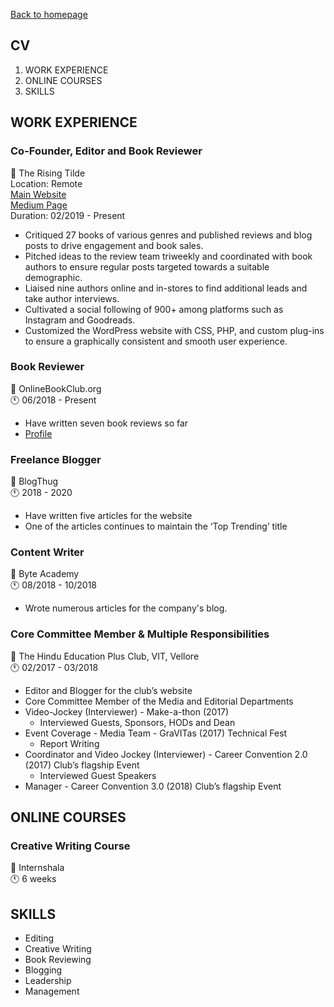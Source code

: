 [Back to homepage](https://fresherfries.github.io/)

<h2> CV </h2>

1. WORK EXPERIENCE
2. ONLINE COURSES
3. SKILLS

## WORK EXPERIENCE

### Co-Founder, Editor and Book Reviewer
💼 The Rising Tilde <br>
Location: Remote <br>
[Main Website](https://therisingtilde.com/) <br>
[Medium Page](https://medium.com/the-rising-tilde) <br>
Duration: 02/2019 - Present
- Critiqued 27 books of various genres and published reviews and blog posts to drive engagement and book sales.
- Pitched ideas to the review team triweekly and coordinated with book authors to ensure regular posts targeted towards a
suitable demographic.
- Liaised nine authors online and in-stores to find additional leads and take author interviews.
- Cultivated a social following of 900+ among platforms such as Instagram and Goodreads.
- Customized the WordPress website with CSS, PHP, and custom plug-ins to ensure a graphically consistent and smooth user
  experience.

### Book Reviewer
💼 OnlineBookClub.org <br>
🕚 06/2018 - Present
- Have written seven book reviews so far
- [Profile](https://onlinebookclub.org/reviews/by-alena-surya.html)

### Freelance Blogger
💼 BlogThug <br>
🕚 2018 - 2020
- Have written five articles for the website
- One of the articles continues to maintain the ‘Top Trending’ title

### Content Writer
💼 Byte Academy  <br>
🕚 08/2018 - 10/2018
- Wrote numerous articles for the company's blog.

### Core Committee Member & Multiple Responsibilities
💼 The Hindu Education Plus Club, VIT, Vellore <br>
🕚 02/2017 - 03/2018

- Editor and Blogger for the club’s website
- Core Committee Member of the Media and Editorial Departments
- Video-Jockey (Interviewer) - Make-a-thon (2017)
  - Interviewed Guests, Sponsors, HODs and Dean
- Event Coverage - Media Team - GraVITas (2017) Technical Fest
  - Report Writing
- Coordinator and Video Jockey (Interviewer) - Career Convention 2.0 (2017) Club’s flagship Event
  - Interviewed Guest Speakers
- Manager - Career Convention 3.0 (2018) Club’s flagship Event


## ONLINE COURSES

### Creative Writing Course
💼 Internshala  <br>
🕚 6 weeks

## SKILLS

- Editing
- Creative Writing
- Book Reviewing
- Blogging
- Leadership
- Management